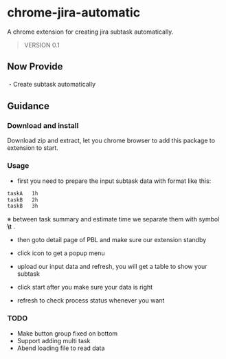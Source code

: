 chrome-jira-automatic
==================

A chrome extension for creating jira subtask automatically.

> VERSION 0.1

## Now Provide
・Create subtask automatically

## Guidance

### Download and install
Download zip and extract, let you chrome browser to add this package to extension to start.

### Usage
- first you need to prepare the input subtask data with format like this:
~~~txt
taskA   1h
taskB   2h
taskB   3h
~~~
※ between task summary and estimate time we separate them with symbol **\t** .

- then goto detail page of PBL and make sure our extension standby 

- click icon to get a popup menu

- upload our input data and refresh, you will get a table to show your subtask

- click start after you make sure your data is right

- refresh to check process status whenever you want

### TODO
- Make button group fixed on bottom
- Support adding multi task
- Abend loading file to read data
